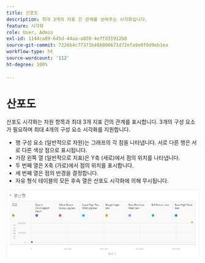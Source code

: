 ```yaml
---
title: 산포도
description: 최대 3개의 지표 간 관계를 보여주는 시각화입니다.
feature: 시각화
role: User, Admin
exl-id: 1144ca89-645d-44aa-a820-4e7fd31912b8
source-git-commit: 7226b4c77371b486006671d72efa9e0f0d9eb1ea
workflow-type: ht
source-wordcount: '112'
ht-degree: 100%

---
```


# 산포도

산포도 시각화는 차원 항목과 최대 3개 지표 간의 관계를 표시합니다. 3개의 구성 요소가 필요하며 최대 4개의 구성 요소 시각화를 지원합니다.

* 행 구성 요소 (일반적으로 차원)는 그래프의 각 점을 나타냅니다. 서로 다른 행은 서로 다른 색상 점으로 표시됩니다.
* 가장 왼쪽 열 (일반적으로 지표)은 Y축 (세로)에서 점의 위치를 나타냅니다.
* 두 번째 열은 X축 (가로)에서 점의 위치를 표시합니다.
* 세 번째 열은 점의 반경을 결정합니다.
* 자유 형식 테이블의 모든 후속 열은 산포도 시각화에 의해 무시됩니다.

![산포도](assets/scatter.png)
